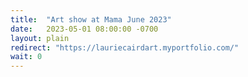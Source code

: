 ```yaml
---
title:  "Art show at Mama June 2023"
date:   2023-05-01 08:00:00 -0700
layout: plain
redirect: "https://lauriecairdart.myportfolio.com/"
wait: 0
---
```

